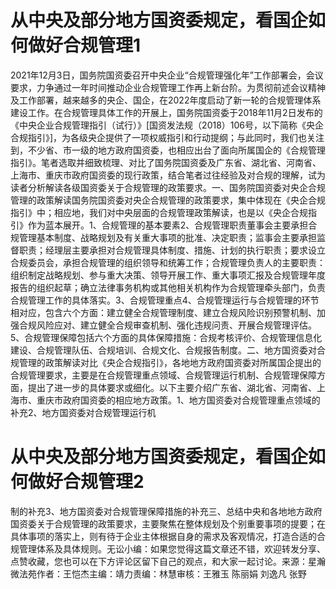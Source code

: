 # 从中央及部分地方国资委规定，看国企如何做好合规管理1

2021年12月3日，国务院国资委召开中央企业“合规管理强化年”工作部署会，会议要求，力争通过一年时间推动企业合规管理工作再上新台阶。为贯彻前述会议精神及工作部署，越来越多的央企、国企，在2022年度启动了新一轮的合规管理体系建设工作。在合规管理具体工作的开展上，国务院国资委于2018年11月2日发布的《中央企业合规管理指引（试行）》[国资发法规（2018）106号，以下简称《央企合规指引》]，为各级央企提供了一项权威指引和行动提纲；与此同时，我们也关注到，不少省、市一级的地方政府国资委，也相应出台了面向所属国企的《合规管理指引》。笔者选取并细致梳理、对比了国务院国资委及广东省、湖北省、河南省、上海市、重庆市政府国资委的现行政策，结合笔者过往经验及对合规的理解，试为读者分析解读各级国资委关于合规管理的政策要求。一、国务院国资委对央企合规管理的政策解读国务院国资委对央企合规管理的政策要求，集中体现在《央企合规指引》中；相应地，我们对中央层面的合规管理政策解读，也是以《央企合规指引》作为蓝本展开。1、合规管理的基本要素2、合规管理职责董事会主要承担合规管理基本制度、战略规划及有关重大事项的批准、决定职责；监事会主要承担监督职责；经理层主要承担对合规管理具体制度、措施、计划的执行职责；要求设立合规委员会，承担合规管理的组织领导和统筹工作；合规管理负责人的主要职责：组织制定战略规划、参与重大决策、领导开展工作、重大事项汇报及合规管理年度报告的组织起草；确立法律事务机构或其他相关机构作为合规管理牵头部门，负责合规管理工作的具体落实。3、合规管理重点4、合规管理运行与合规管理的环节相对应，包含六个方面：建立健全合规管理制度、建立合规风险识别预警机制、加强合规风险应对、建立健全合规审查机制、强化违规问责、开展合规管理评估。5、合规管理保障包括六个方面的具体保障措施：合规考核评价、合规管理信息化建设、合规管理队伍、合规培训、合规文化、合规报告制度。二、地方国资委对合规管理的政策解读对比《央企合规指引》，各地地方政府国资委对所属国企提出的合规管理要求，主要是在合规管理重点领域、合规管理运行机制、合规管理保障方面，提出了进一步的具体要求或细化。以下主要介绍广东省、湖北省、河南省、上海市、重庆市政府国资委的相应地方政策。1、地方国资委对合规管理重点领域的补充2、地方国资委对合规管理运行机

# 从中央及部分地方国资委规定，看国企如何做好合规管理2

制的补充3、地方国资委对合规管理保障措施的补充三、总结中央和各地地方政府国资委关于合规管理的政策要求，主要聚焦在整体规划及个别重要事项的提要；在具体事项的落实上，则有待于企业主体根据自身的需求及客观情况，打造合适的合规管理体系及具体规则。无讼小编：如果您觉得这篇文章还不错，欢迎转发分享、点赞收藏，您也可以在下方评论区留下自己的观点，和大家一起讨论。来源：星瀚微法苑作者：王恺杰主编：靖力责编：林慧审核：王雅玉 陈丽娟 刘逸凡 张野

